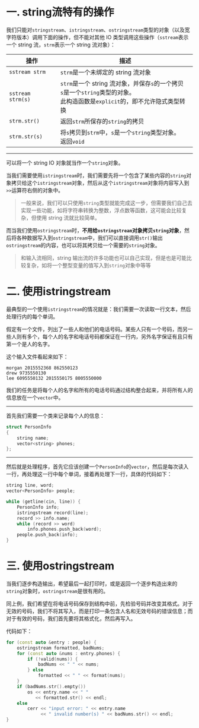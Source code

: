 # 一. string流特有的操作

我们只能对`stringstream`、`istringstream`、`ostringstream`类型的对象（以及宽字符版本）调用下面的操作，但不能对其他 IO 类型调用这些操作（`sstream`表示一个 string  流，`strm`表示一个 string 流对象）：

| 操作              | 描述                                                         |
| ----------------- | ------------------------------------------------------------ |
| `sstream strm`    | `strm`是一个未绑定的 string 流对象                           |
| `sstream strm(s)` | `strm`是一个 string 流对象，并保存`s`的一个拷贝<br />`s`是一个`string`类型的对象。<br />此构造函数是`explicit`的，即不允许隐式类型转换 |
| `strm.str()`      | 返回`strm`所保存的`string`的拷贝                             |
| `strm.str(s)`     | 将`s`拷贝到`strm`中，`s`是一个`string`类型对象。<br />返回`void` |

****

可以将一个 string IO 对象就当作一个`string`对象。

当我们需要使用`istringstream`时，我们需要先将一个包含了某些内容的`string`对象拷贝给这个`istringstream`对象，然后从这个`istringstream`对象将内容写入到`>>`运算符右侧的对象中。

> 一般来说，我们可以只使用`string`类型就能完成这一步，但需要我们自己去实现一些功能，如将字符串转换为整数，浮点数等函数，这可能会比较复杂，但使用 string 流就比较简单。

而当我们使用`ostringstream`时，**不用给`ostringstream`对象拷贝`string`对象**，然后将各种数据写入到`ostringstream`中，我们可以直接调用`str()`输出`ostringstream`的内容，也可以将其拷贝给一个需要的`string`对象。

>  和输入流相同，string 输出流的许多功能也可以自己实现，但是也是可能比较复杂，如将一个整型变量的值写入到`string`对象中等等



# 二. 使用istringstream

最典型的一个使用`istringstream`的情况就是：我们需要一次读取一行文本，然后处理行内的每个单词。

假定有一个文件，列出了一些人和他们的电话号码。某些人只有一个号码，而另一些人则有多个，每个人的名字和电话号码都保证在一行内，另外名字保证有且只有第一个是人的名字。

这个输入文件看起来如下：

```
morgan 2015552368 862550123
drew 9735550130
lee 6095550132 2015550175 8005550000
```

我们的任务是将每个人的名字和所有的电话号码通过结构整合起来，并将所有人的信息放在一个`vector`中。

****

首先我们需要一个类来记录每个人的信息：

```c++
struct PersonInfo
{
    string name;
    vector<string> phones;
};
```

****

然后就是处理程序，首先它应该创建一个`PersonInfo`的`vector`，然后是每次读入一行，再处理这一行中每个单词，接着再处理下一行，具体的代码如下：

```c++
string line, word;
vector<PersonInfo> people;

while (getline(cin, line)) {
    PersonInfo info;
    istringstream record(line);
    record >> info.name;
    while (record >> word)
        info.phones.push_back(word);
    people.push_back(info);
}
```



# 三. 使用ostringstream

当我们逐步构造输出，希望最后一起打印时，或是返回一个逐步构造出来的`string`对象时，`ostringstream`是很有用的。

同上例，我们希望在将电话号码保存到结构中前，先检验号码并改变其格式。对于无效的号码，我们不将其写入，而是打印一条包含人名和无效号码的错误信息；而对于有效的号码，我们首先要将其格式化，然后再写入。

代码如下：

```c++
for (const auto &entry : people) {
    ostringstream formatted, badNums;
    for (const auto &nums : entry.phones) {
        if (!valid(nums)) {
            badNums << " " << nums;
        } else
            formatted << " " << format(nums);
    }
    if (badNums.str().empty())
        os << entry.name << " "
           << formatted.str() << endl;
    else
        cerr << "input error: " << entry.name
             << " invalid number(s) " << badNums.str() << endl;
}
```

